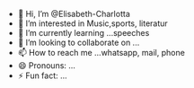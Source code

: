 - 👋 Hi, I’m @Elisabeth-Charlotta
- 👀 I’m interested in Music,sports, literatur
- 🌱 I’m currently learning ...speeches
- 💞️ I’m looking to collaborate on ...
- 📫 How to reach me ...whatsapp, mail, phone
- 😄 Pronouns: ...
- ⚡ Fun fact: ...

<!---
Elisabeth-Charlotta/Elisabeth-Charlotta is a ✨ special ✨ repository because its `README.md` (this file) appears on your GitHub profile.
You can click the Preview link to take a look at your changes.
--->
